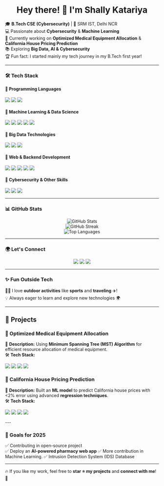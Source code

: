 <h1 align="center">Hey there! 👋 I'm Shally Katariya</h1>

<p align="left">
  🎓 <b>B.Tech CSE (Cybersecurity)</b> | 🏫 SRM IST, Delhi NCR<br>
  💻 Passionate about <b>Cybersecurity</b> & <b>Machine Learning</b> <br>
  🚀 Currently working on <b>Optimized Medical Equipment Allocation</b> 
                        & <b>California House Pricing Prediction</b> <br>
  📚 Exploring <b>Big Data, AI & Cybersecurity</b> <br>
  🏆 Fun fact: I started  mainly my tech journey in my B.Tech first year!  
</p>

---

### 🛠️ Tech Stack  

#### 🔹 Programming Languages  
<p align="left">
  <img src="https://img.shields.io/badge/-C-00599C?style=flat&logo=c&logoColor=white">
  <img src="https://img.shields.io/badge/-C++-00599C?style=flat&logo=c%2B%2B&logoColor=white">
  <img src="https://img.shields.io/badge/-Python-3776AB?style=flat&logo=python&logoColor=white">
</p>

#### 🔹 Machine Learning & Data Science  
<p align="left">
  <img src="https://img.shields.io/badge/-Scikit_Learn-F7931E?style=flat&logo=scikit-learn&logoColor=white">
  <img src="https://img.shields.io/badge/-Pandas-150458?style=flat&logo=pandas&logoColor=white">
  <img src="https://img.shields.io/badge/-NumPy-013243?style=flat&logo=numpy&logoColor=white">
  <img src="https://img.shields.io/badge/-Matplotlib-8B8B8B?style=flat&logo=matplotlib&logoColor=white">
  <img src="https://img.shields.io/badge/-Seaborn-009688?style=flat">
</p>

#### 🔹 Big Data Technologies  
<p align="left">
  <img src="https://img.shields.io/badge/-Hadoop-66CCFF?style=flat&logo=apache-hadoop&logoColor=white">
  <img src="https://img.shields.io/badge/-Hive-FDEE21?style=flat&logo=apache-hive&logoColor=black">
  <img src="https://img.shields.io/badge/-Spark-E25A1C?style=flat&logo=apache-spark&logoColor=white">
</p>

#### 🔹 Web & Backend Development  
<p align="left">
  <img src="https://img.shields.io/badge/-JavaScript-F7DF1E?style=flat&logo=javascript&logoColor=black">
  <img src="https://img.shields.io/badge/-React-61DAFB?style=flat&logo=react&logoColor=black">
  <img src="https://img.shields.io/badge/-Node.js-339933?style=flat&logo=node.js&logoColor=white">
  <img src="https://img.shields.io/badge/-Firebase-FFCA28?style=flat&logo=firebase&logoColor=black">
  <img src="https://img.shields.io/badge/-SQL-4479A1?style=flat&logo=MySQL&logoColor=white">
</p>

#### 🔹 Cybersecurity & Other Skills  
<p align="left">
  <img src="https://img.shields.io/badge/-Network Security-FF6F00?style=flat">
  <img src="https://img.shields.io/badge/-Cryptography-6A5ACD?style=flat">
  <img src="https://img.shields.io/badge/-Cloud Computing-4285F4?style=flat&logo=google-cloud&logoColor=white">
</p>

---

### 📊 GitHub Stats  
<p align="center">
  <img src="https://github-readme-stats.vercel.app/api?username=Shally-Katariya&show_icons=true&theme=radical" alt="GitHub Stats">
  <br>
  <img src="https://github-readme-streak-stats.herokuapp.com/?user=Shally-Katariya&theme=radical" alt="GitHub Streak">
  <br>
  <img src="https://github-readme-stats.vercel.app/api/top-langs/?username=Shally-Katariya&layout=compact&theme=radical" alt="Top Languages">
</p>

---

### 🌍 Let's Connect  
<p align="center">
  <a href="https://www.linkedin.com/in/shally-katariya-158323297/"><img src="https://img.shields.io/badge/-LinkedIn-blue?style=flat&logo=linkedin"></a>
  <a href="mailto:shallykatariya10@gmail.com"><img src="https://img.shields.io/badge/-Email-red?style=flat&logo=gmail"></a>
  <a href="https://github.com/Shally-Katariya"><img src="https://img.shields.io/badge/-GitHub-black?style=flat&logo=github"></a>
</p>

---

### ✨ Fun Outside Tech  
🚴‍♀️ I love **outdoor activities** like **sports** and **traveling** ✈️!  
💡 Always eager to learn and explore new technologies 🌍  

---

## 🚀 Projects  

### 🔹 Optimized Medical Equipment Allocation  
📌 **Description:** Using **Minimum Spanning Tree (MST) Algorithm** for efficient resource allocation of medical equipment.  
🛠️ **Tech Stack:**  
<p align="left">
  <img src="https://img.shields.io/badge/-SQL-4479A1?style=flat&logo=MySQL&logoColor=white">
  <img src="https://img.shields.io/badge/-Node.js-339933?style=flat&logo=node.js&logoColor=white">
  <img src="https://img.shields.io/badge/-Bootstrap-7952B3?style=flat&logo=bootstrap&logoColor=white">
  <img src="https://img.shields.io/badge/-Firebase-FFCA28?style=flat&logo=firebase&logoColor=black">
</p>

### 🔹 California House Pricing Prediction  
📌 **Description:** Built an **ML model** to predict California house prices with <2% error using advanced **regression techniques**.  
🛠️ **Tech Stack:**  
<p align="left">
  <img src="https://img.shields.io/badge/-Python-3776AB?style=flat&logo=python&logoColor=white">
  <img src="https://img.shields.io/badge/-Scikit_Learn-F7931E?style=flat&logo=scikit-learn&logoColor=white">
  <img src="https://img.shields.io/badge/-Pandas-150458?style=flat&logo=pandas&logoColor=white">
  <img src="https://img.shields.io/badge/-Matplotlib-8B8B8B?style=flat&logo=matplotlib&logoColor=white">
</p>
---

### 🎯 Goals for 2025  
✅ Contributing in open-source project<br>
✅ Deploy an **AI-powered pharmacy web app** 
✅ More contribution in Machine Learning.
✅ Intrusion Detection System (IDS) Database

---

🔥 If you like my work, feel free to **star ⭐ my projects** and **connect with me**! 🚀  

